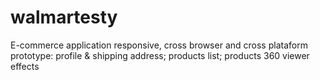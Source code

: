# walmartesty
E-commerce application responsive, cross browser and cross plataform prototype:  profile &amp; shipping address; products list; products 360 viewer effects
